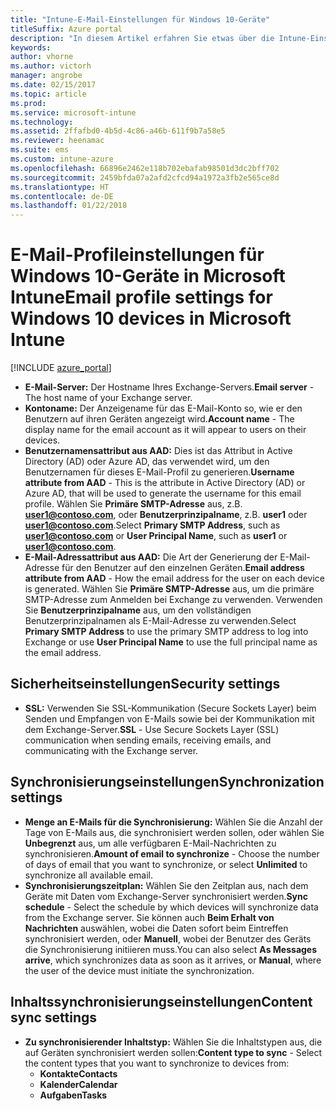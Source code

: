 ```yaml
---
title: "Intune-E-Mail-Einstellungen für Windows 10-Geräte"
titleSuffix: Azure portal
description: "In diesem Artikel erfahren Sie etwas über die Intune-Einstellungen, die Sie zum Konfigurieren von E-Mail-Verbindungen auf Windows 10-Geräten verwenden können."
keywords: 
author: vhorne
ms.author: victorh
manager: angrobe
ms.date: 02/15/2017
ms.topic: article
ms.prod: 
ms.service: microsoft-intune
ms.technology: 
ms.assetid: 2ffafbd0-4b5d-4c86-a46b-611f9b7a58e5
ms.reviewer: heenamac
ms.suite: ems
ms.custom: intune-azure
ms.openlocfilehash: 66896e2462e118b702ebafab98501d3dc2bff702
ms.sourcegitcommit: 2459bfda07a2afd2cfcd94a1972a3fb2e565ce8d
ms.translationtype: HT
ms.contentlocale: de-DE
ms.lasthandoff: 01/22/2018
---
```

# <a name="email-profile-settings-for-windows-10-devices-in-microsoft-intune"></a><span data-ttu-id="3a4a0-103">E-Mail-Profileinstellungen für Windows 10-Geräte in Microsoft Intune</span><span class="sxs-lookup"><span data-stu-id="3a4a0-103">Email profile settings for Windows 10 devices in Microsoft Intune</span></span>

[!INCLUDE [azure_portal](./includes/azure_portal.md)]

- <span data-ttu-id="3a4a0-104">**E-Mail-Server:** Der Hostname Ihres Exchange-Servers.</span><span class="sxs-lookup"><span data-stu-id="3a4a0-104">**Email server** - The host name of your Exchange server.</span></span>
- <span data-ttu-id="3a4a0-105">**Kontoname:** Der Anzeigename für das E-Mail-Konto so, wie er den Benutzern auf ihren Geräten angezeigt wird.</span><span class="sxs-lookup"><span data-stu-id="3a4a0-105">**Account name** - The display name for the email account as it will appear to users on their devices.</span></span>
- <span data-ttu-id="3a4a0-106">**Benutzernamensattribut aus AAD:** Dies ist das Attribut in Active Directory (AD) oder Azure AD, das verwendet wird, um den Benutzernamen für dieses E-Mail-Profil zu generieren.</span><span class="sxs-lookup"><span data-stu-id="3a4a0-106">**Username attribute from AAD** - This is the attribute in Active Directory (AD) or Azure AD, that will be used to generate the username for this email profile.</span></span> <span data-ttu-id="3a4a0-107">Wählen Sie **Primäre SMTP-Adresse** aus, z.B. **user1@contoso.com**, oder **Benutzerprinzipalname**, z.B. **user1** oder **user1@contoso.com**.</span><span class="sxs-lookup"><span data-stu-id="3a4a0-107">Select **Primary SMTP Address**, such as **user1@contoso.com** or **User Principal Name**, such as **user1** or **user1@contoso.com**.</span></span>
- <span data-ttu-id="3a4a0-108">**E-Mail-Adressattribut aus AAD:** Die Art der Generierung der E-Mail-Adresse für den Benutzer auf den einzelnen Geräten.</span><span class="sxs-lookup"><span data-stu-id="3a4a0-108">**Email address attribute from AAD** - How the email address for the user on each device is generated.</span></span> <span data-ttu-id="3a4a0-109">Wählen Sie **Primäre SMTP-Adresse** aus, um die primäre SMTP-Adresse zum Anmelden bei Exchange zu verwenden. Verwenden Sie **Benutzerprinzipalname** aus, um den vollständigen Benutzerprinzipalnamen als E-Mail-Adresse zu verwenden.</span><span class="sxs-lookup"><span data-stu-id="3a4a0-109">Select **Primary SMTP Address** to use the primary SMTP address to log into Exchange or use **User Principal Name** to use the full principal name as the email address.</span></span>


## <a name="security-settings"></a><span data-ttu-id="3a4a0-110">Sicherheitseinstellungen</span><span class="sxs-lookup"><span data-stu-id="3a4a0-110">Security settings</span></span>

- <span data-ttu-id="3a4a0-111">**SSL:** Verwenden Sie SSL-Kommunikation (Secure Sockets Layer) beim Senden und Empfangen von E-Mails sowie bei der Kommunikation mit dem Exchange-Server.</span><span class="sxs-lookup"><span data-stu-id="3a4a0-111">**SSL** - Use Secure Sockets Layer (SSL) communication when sending emails, receiving emails, and communicating with the Exchange server.</span></span>



## <a name="synchronization-settings"></a><span data-ttu-id="3a4a0-112">Synchronisierungseinstellungen</span><span class="sxs-lookup"><span data-stu-id="3a4a0-112">Synchronization settings</span></span>

- <span data-ttu-id="3a4a0-113">**Menge an E-Mails für die Synchronisierung:** Wählen Sie die Anzahl der Tage von E-Mails aus, die synchronisiert werden sollen, oder wählen Sie **Unbegrenzt** aus, um alle verfügbaren E-Mail-Nachrichten zu synchronisieren.</span><span class="sxs-lookup"><span data-stu-id="3a4a0-113">**Amount of email to synchronize** - Choose the number of days of email that you want to synchronize, or select **Unlimited** to synchronize all available email.</span></span>
- <span data-ttu-id="3a4a0-114">**Synchronisierungszeitplan:** Wählen Sie den Zeitplan aus, nach dem Geräte mit Daten vom Exchange-Server synchronisiert werden.</span><span class="sxs-lookup"><span data-stu-id="3a4a0-114">**Sync schedule** - Select the schedule by which devices will synchronize data from the Exchange server.</span></span> <span data-ttu-id="3a4a0-115">Sie können auch **Beim Erhalt von Nachrichten** auswählen, wobei die Daten sofort beim Eintreffen synchronisiert werden, oder **Manuell**, wobei der Benutzer des Geräts die Synchronisierung initiieren muss.</span><span class="sxs-lookup"><span data-stu-id="3a4a0-115">You can also select **As Messages arrive**, which synchronizes data as soon as it arrives, or **Manual**, where the user of the device must initiate the synchronization.</span></span>

## <a name="content-sync-settings"></a><span data-ttu-id="3a4a0-116">Inhaltssynchronisierungseinstellungen</span><span class="sxs-lookup"><span data-stu-id="3a4a0-116">Content sync settings</span></span>

- <span data-ttu-id="3a4a0-117">**Zu synchronisierender Inhaltstyp:** Wählen Sie die Inhaltstypen aus, die auf Geräten synchronisiert werden sollen:</span><span class="sxs-lookup"><span data-stu-id="3a4a0-117">**Content type to sync** - Select the content types that you want to synchronize to devices from:</span></span>
    - <span data-ttu-id="3a4a0-118">**Kontakte**</span><span class="sxs-lookup"><span data-stu-id="3a4a0-118">**Contacts**</span></span>
    - <span data-ttu-id="3a4a0-119">**Kalender**</span><span class="sxs-lookup"><span data-stu-id="3a4a0-119">**Calendar**</span></span>
    - <span data-ttu-id="3a4a0-120">**Aufgaben**</span><span class="sxs-lookup"><span data-stu-id="3a4a0-120">**Tasks**</span></span>
